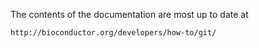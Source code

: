 The contents of the documentation are most up to date at

    http://bioconductor.org/developers/how-to/git/



